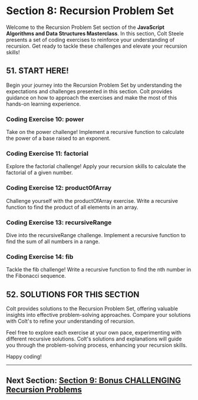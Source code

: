 # Section 8: Recursion Problem Set

Welcome to the Recursion Problem Set section of the **JavaScript Algorithms and Data Structures Masterclass**. In this section, Colt Steele presents a set of coding exercises to reinforce your understanding of recursion. Get ready to tackle these challenges and elevate your recursion skills!

## 51. START HERE!

Begin your journey into the Recursion Problem Set by understanding the expectations and challenges presented in this section. Colt provides guidance on how to approach the exercises and make the most of this hands-on learning experience.

### Coding Exercise 10: power

Take on the power challenge! Implement a recursive function to calculate the power of a base raised to an exponent.

### Coding Exercise 11: factorial

Explore the factorial challenge! Apply your recursion skills to calculate the factorial of a given number.

### Coding Exercise 12: productOfArray

Challenge yourself with the productOfArray exercise. Write a recursive function to find the product of all elements in an array.

### Coding Exercise 13: recursiveRange

Dive into the recursiveRange challenge. Implement a recursive function to find the sum of all numbers in a range.

### Coding Exercise 14: fib

Tackle the fib challenge! Write a recursive function to find the nth number in the Fibonacci sequence.

## 52. SOLUTIONS FOR THIS SECTION

Colt provides solutions to the Recursion Problem Set, offering valuable insights into effective problem-solving approaches. Compare your solutions with Colt's to refine your understanding of recursion.

Feel free to explore each exercise at your own pace, experimenting with different recursive solutions. Colt's solutions and explanations will guide you through the problem-solving process, enhancing your recursion skills.

Happy coding!

---

## Next Section: [Section 9: Bonus CHALLENGING Recursion Problems](/Section9-bonus-challenging-recursion-problems)
